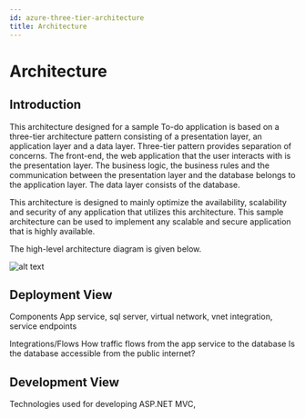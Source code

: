 ```yaml
---
id: azure-three-tier-architecture
title: Architecture
---
```


# Architecture

## Introduction

This architecture designed for a sample To-do application is based on a three-tier architecture pattern consisting of a presentation layer, an application layer and a data layer. Three-tier pattern provides separation of concerns. The front-end, the web application that the user interacts with is the presentation layer. The business logic, the business rules and the communication between the presentation layer and the database belongs to the application layer. The data layer consists of the database.

This architecture is designed to mainly optimize the availability, scalability and security of any application that utilizes this architecture. This sample architecture can be used to implement any scalable and secure application that is highly available.   

The high-level architecture diagram is given below.

![alt text](https://github.com/KamalRathnayake/architecture.99x.io/blob/master/docs/kickstarters/azure-three-tier/Untitled%20Diagram.drawio)


## Deployment View

Components
App service, sql server, virtual network, vnet integration, service endpoints

Integrations/Flows
How traffic flows from the app service to the database
Is the database accessible from the public internet?

## Development View
Technologies used for developing
ASP.NET MVC, 

